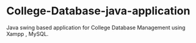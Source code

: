 # College-Database-java-application

Java swing based application for College Database Management using Xampp , MySQL.
